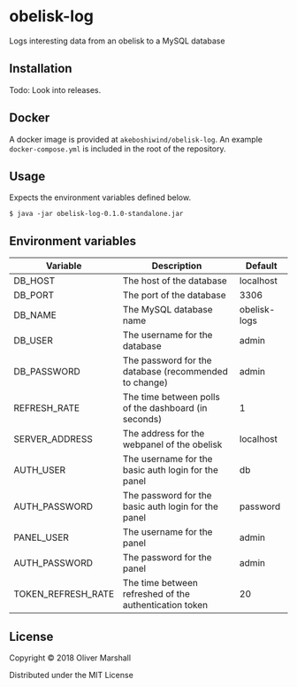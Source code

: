 # obelisk-log

Logs interesting data from an obelisk to a MySQL database

## Installation

Todo: Look into releases.

## Docker

A docker image is provided at `akeboshiwind/obelisk-log`.
An example `docker-compose.yml` is included in the root of the repository.

## Usage

Expects the environment variables defined below.

    $ java -jar obelisk-log-0.1.0-standalone.jar

## Environment variables

Variable | Description | Default
-------- | ----------- | -------
DB_HOST | The host of the database | localhost
DB_PORT | The port of the database | 3306
DB_NAME | The MySQL database name | obelisk-logs
DB_USER | The username for the database | admin
DB_PASSWORD | The password for the database (recommended to change) | admin
REFRESH_RATE | The time between polls of the dashboard (in seconds) | 1
SERVER_ADDRESS | The address for the webpanel of the obelisk | localhost
AUTH_USER | The username for the basic auth login for the panel | db
AUTH_PASSWORD | The password for the basic auth login for the panel | password
PANEL_USER | The username for the panel | admin
AUTH_PASSWORD | The password for the panel | admin
TOKEN_REFRESH_RATE | The time between refreshed of the authentication token | 20

## License

Copyright © 2018 Oliver Marshall

Distributed under the MIT License
